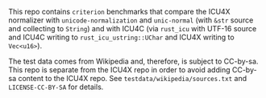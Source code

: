 This repo contains `criterion` benchmarks that compare the ICU4X normalizer
with `unicode-normalization` and `unic-normal` (with `&str` source and collecting
to `String`) and with ICU4C (via `rust_icu` with UTF-16 source and ICU4C writing
to `rust_icu_ustring::UChar` and ICU4X writing to `Vec<u16>`).

The test data comes from Wikipedia and, therefore, is subject to CC-by-sa. This
repo is separate from the ICU4X repo in order to avoid adding CC-by-sa content
to the ICU4X repo. See `testdata/wikipedia/sources.txt` and `LICENSE-CC-BY-SA`
for details.

